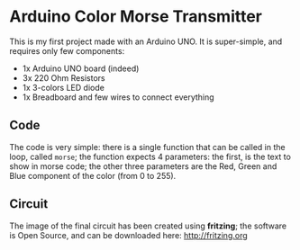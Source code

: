 Arduino Color Morse Transmitter
===============================

This is my first project made with an Arduino UNO. It is super-simple, and requires only few components:

- 1x Arduino UNO board (indeed)
- 3x 220 Ohm Resistors
- 1x 3-colors LED diode
- 1x Breadboard and few wires to connect everything

Code
----
The code is very simple: there is a single function that can be called in the loop, called `morse`; the function expects 4 parameters: the first, is the text to show in morse code; the other three parameters are the Red, Green and Blue component of the color (from 0 to 255).


Circuit
-------
The image of the final circuit has been created using **fritzing**; the software is Open Source, and can be downloaded here: <http://fritzing.org>


